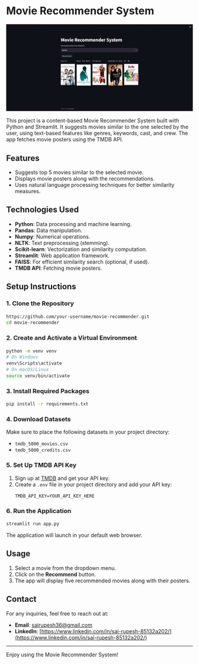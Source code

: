 # Movie Recommender System

![App Screenshot](images/screenshot.jpeg)

This project is a content-based Movie Recommender System built with Python and Streamlit. It suggests movies similar to the one selected by the user, using text-based features like genres, keywords, cast, and crew. The app fetches movie posters using the TMDB API.

## Features

- Suggests top 5 movies similar to the selected movie.
- Displays movie posters along with the recommendations.
- Uses natural language processing techniques for better similarity measures.

## Technologies Used

- **Python**: Data processing and machine learning.
- **Pandas**: Data manipulation.
- **Numpy**: Numerical operations.
- **NLTK**: Text preprocessing (stemming).
- **Scikit-learn**: Vectorization and similarity computation.
- **Streamlit**: Web application framework.
- **FAISS**: For efficient similarity search (optional, if used).
- **TMDB API**: Fetching movie posters.

## Setup Instructions

### 1. Clone the Repository

```bash
https://github.com/your-username/movie-recommender.git
cd movie-recommender
```

### 2. Create and Activate a Virtual Environment

```bash
python -m venv venv
# On Windows
venv\Scripts\activate
# On macOS/Linux
source venv/bin/activate
```

### 3. Install Required Packages

```bash
pip install -r requirements.txt
```

### 4. Download Datasets

Make sure to place the following datasets in your project directory:

- `tmdb_5000_movies.csv`
- `tmdb_5000_credits.csv`

### 5. Set Up TMDB API Key

1. Sign up at [TMDB](https://www.themoviedb.org/documentation/api) and get your API key.
2. Create a `.env` file in your project directory and add your API key:
   ```env
   TMDB_API_KEY=YOUR_API_KEY_HERE
   ```

### 6. Run the Application

```bash
streamlit run app.py
```

The application will launch in your default web browser.

## Usage

1. Select a movie from the dropdown menu.
2. Click on the **Recommend** button.
3. The app will display five recommended movies along with their posters.

## Contact

For any inquiries, feel free to reach out at:

- **Email**: [sairupesh36@gmail.com](mailto\:sairupesh36@gmail.com)
- **LinkedIn**: [https://www.linkedin.com/in/sai-rupesh-85132a202/](https://www.linkedin.com/in/sai-rupesh-85132a202/)

---

Enjoy using the Movie Recommender System!

